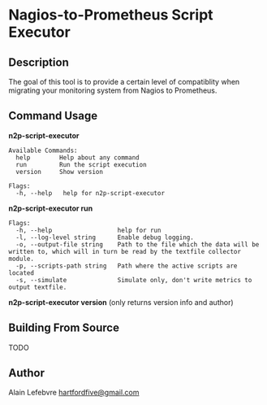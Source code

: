 # Nagios-to-Prometheus Script Executor

## Description

The goal of this tool is to provide a certain level of compatiblity when migrating your monitoring system from Nagios to Prometheus. 


## Command Usage

**n2p-script-executor**
```
Available Commands:
  help        Help about any command
  run         Run the script execution
  version     Show version

Flags:
  -h, --help   help for n2p-script-executor
```

**n2p-script-executor run**
```
Flags:
  -h, --help                  help for run
  -l, --log-level string      Enable debug logging.
  -o, --output-file string    Path to the file which the data will be written to, which will in turn be read by the textfile collector module.
  -p, --scripts-path string   Path where the active scripts are located
  -s, --simulate              Simulate only, don't write metrics to output textfile.
```

**n2p-script-executor version** (only returns version info and author)


## Building From Source

TODO

## Author

Alain Lefebvre <hartfordfive@gmail.com>
